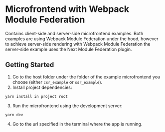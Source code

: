 # Microfrontend with Webpack Module Federation

Contains client-side and server-side microfrontend examples. Both examples are using Webpack Module Federation under the hood, however to achieve server-side rendering with Webpack Module Federation the server-side example uses the Next Module Federation plugin.

## Getting Started
1. Go to the host folder under the folder of the example microfrontend you choose (either `csr_example` or `ssr_example`).
2. Install project dependencies:
```
yarn install in project root
```
3. Run the microfrontend using the development server:
```
yarn dev
```
4. Go to the url specified in the terminal where the app is running.
